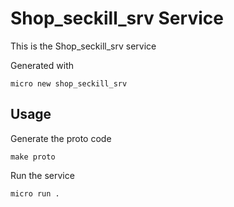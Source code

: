 # Shop_seckill_srv Service

This is the Shop_seckill_srv service

Generated with

```
micro new shop_seckill_srv
```

## Usage

Generate the proto code

```
make proto
```

Run the service

```
micro run .
```